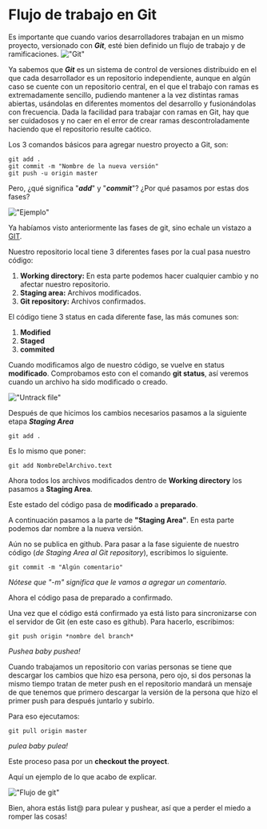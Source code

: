 
# Flujo de trabajo en Git

Es importante que cuando varios desarrolladores trabajan en un mismo proyecto, versionado con ***Git***, esté bien definido un flujo de trabajo y de ramificaciones.
!["Git"](https://www.google.com.mx/url?sa=i&rct=j&q=&esrc=s&source=images&cd=&cad=rja&uact=8&ved=2ahUKEwiIuKqG4andAhUCvlkKHbi0CKEQjRx6BAgBEAU&url=https%3A%2F%2Fwww.ithands.com%2Fblog%2Fmanaging-code-git%2F&psig=AOvVaw3J3jUhyyPIuEMmijC8kG6y&ust=1536439340224976)

Ya sabemos que ***Git*** es un sistema de control de versiones distribuido en el que cada desarrollador es un repositorio independiente, aunque en algún caso se cuente con un repositorio central, en el que el trabajo con ramas es extremadamente sencillo, pudiendo mantener a la vez distintas ramas abiertas, usándolas en diferentes momentos del desarrollo y fusionándolas con frecuencia. Dada la facilidad para trabajar con ramas en Git, hay que ser cuidadosos y no caer en el error de crear ramas descontroladamente haciendo que el repositorio resulte caótico.

Los 3 comandos básicos para agregar nuestro proyecto a Git, son:

~~~
git add .
git commit -m "Nombre de la nueva versión"
git push -u origin master
~~~
Pero, ¿qué significa "***add***" y "***commit***"? ¿Por qué pasamos por estas dos fases?

!["Ejemplo"](https://www.google.com.mx/url?sa=i&rct=j&q=&esrc=s&source=images&cd=&cad=rja&uact=8&ved=2ahUKEwiN86Td4KndAhVJtlkKHVz-DJgQjRx6BAgBEAU&url=https%3A%2F%2Fmedium.com%2F%40_moisesdelacruz%2Ftutorial-b%25C3%25A1sico-de-git-y-github-42e46ff41194&psig=AOvVaw3J3jUhyyPIuEMmijC8kG6y&ust=1536439340224976)

Ya habíamos visto anteriormente las fases de git, sino echale un vistazo a [GIT](https://github.com/PaulaSshun/tatooine/tree/master/SPRINT-2/01-GIT).

Nuestro repositorio local tiene 3 diferentes fases por la cual pasa nuestro código:

1. **Working directory:** En esta parte podemos hacer cualquier cambio y no afectar nuestro repositorio.
2. **Staging area:** Archivos modificados.
3. **Git repository:** Archivos confirmados.

El código tiene 3 status en cada diferente fase, las más comunes son:
1. **Modified**
2. **Staged**
3. **commited**

Cuando modificamos algo de nuestro código, se vuelve en status **modificado**.
Comprobamos esto con el comando **git status**, así veremos cuando un archivo ha sido modificado o creado.

!["Untrack file"](file:///Users/HDH-V/Desktop/SSdeLaTerminal.png "**Untrackedfiles** es para archivos recién creados y **modified** para los modificados")

Después de que hicimos los cambios necesarios pasamos a la siguiente etapa ***Staging Area***

~~~
git add .
~~~
 Es lo mismo que poner:

~~~
git add NombreDelArchivo.text
~~~
Ahora todos los archivos modificados dentro de **Working directory** los pasamos a **Staging Area**.

Este estado del código pasa de **modificado** a **preparado**.

A continuación pasamos a la parte de **"Staging Area"**. En esta parte podemos dar nombre a la nueva versión.

Aún no se publica en github. Para pasar a la fase siguiente de nuestro código (*de Staging Area al Git repository*), escribimos lo siguiente.

~~~
git commit -m "Algún comentario"
~~~
*Nótese que "-m" significa que le vamos a agregar un comentario.*

Ahora el código pasa de preparado a confirmado.

Una vez que el código está confirmado ya está listo para sincronizarse con el servidor de Git (en este caso es github). Para hacerlo, escribimos:

~~~
git push origin *nombre del branch*
~~~
*Pushea baby pushea!*

Cuando trabajamos un repositorio con varias personas se tiene que descargar los cambios que hizo esa persona, pero ojo, si dos personas la mismo tiempo tratan de meter push en el repositorio mandará un mensaje de que tenemos que primero descargar la versión  de la persona que hizo el primer push para después juntarlo y subirlo.

Para eso ejecutamos:

 ~~~
 git pull origin master
 ~~~
*pulea baby pulea!*

Este proceso pasa por un **checkout the proyect**.

Aquí un ejemplo de lo que acabo de explicar.

!["Flujo de git"](https://cdn-images-1.medium.com/max/800/1*D1lbqiz2Y6quKrt00p9DqQ.png)

Bien, ahora estás list@  para pulear y pushear, así que a perder el miedo a romper las cosas!
